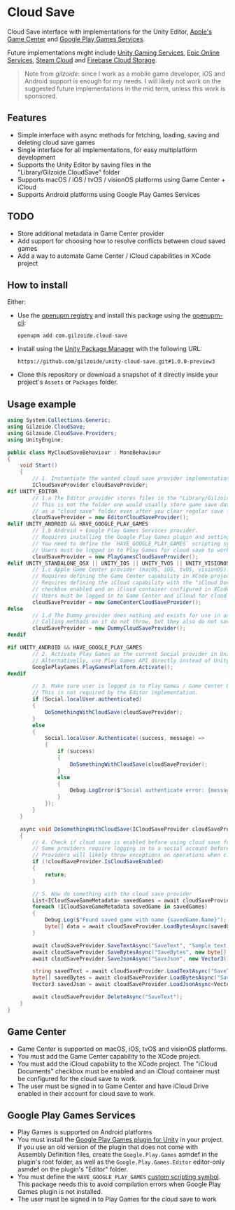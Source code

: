 # Cloud Save
Cloud Save interface with implementations for the Unity Editor, [Apple's Game Center](https://developer.apple.com/documentation/gamekit/saving-the-player-s-game-data-to-an-icloud-account) and [Google Play Games Services](https://developer.android.com/games/pgs/savedgames).

Future implementations might include [Unity Gaming Services](https://docs.unity.com/ugs/manual/cloud-save/manual), [Epic Online Services](https://dev.epicgames.com/docs/game-services/player-data-storage), [Steam Cloud](https://partner.steamgames.com/doc/features/cloud) and [Firebase Cloud Storage](https://firebase.google.com/docs/storage/unity/start).

> Note from *gilzoide*: since I work as a mobile game developer, iOS and Android support is enough for my needs.
> I will likely not work on the suggested future implementations in the mid term, unless this work is sponsored.


## Features
- Simple interface with async methods for fetching, loading, saving and deleting cloud save games
- Single interface for all implementations, for easy multiplatform development
- Supports the Unity Editor by saving files in the "Library/Gilzoide.CloudSave" folder
- Supports macOS / iOS / tvOS / visionOS platforms using Game Center + iCloud
- Supports Android platforms using Google Play Games Services


## TODO
- Store additional metadata in Game Center provider
- Add support for choosing how to resolve conflicts between cloud saved games
- Add a way to automate Game Center / iCloud capabilities in XCode project


## How to install
Either:
- Use the [openupm registry](https://openupm.com/) and install this package using the [openupm-cli](https://github.com/openupm/openupm-cli):
  ```
  openupm add com.gilzoide.cloud-save
  ```
- Install using the [Unity Package Manager](https://docs.unity3d.com/Manual/upm-ui-giturl.html) with the following URL:
  ```
  https://github.com/gilzoide/unity-cloud-save.git#1.0.0-preview3
  ```
- Clone this repository or download a snapshot of it directly inside your project's `Assets` or `Packages` folder.


## Usage example
```cs
using System.Collections.Generic;
using Gilzoide.CloudSave;
using Gilzoide.CloudSave.Providers;
using UnityEngine;

public class MyCloudSaveBehaviour : MonoBehaviour
{
    void Start()
    {
        // 1. Instantiate the wanted cloud save provider implementation.
        ICloudSaveProvider cloudSaveProvider;
#if UNITY_EDITOR
        // 1.a The Editor provider stores files in the "Library/Gilzoide.CloudSave" folder.
        // This is not the folder one would usually store game save data, so it functions
        // as a "cloud save" folder even after you clear regular save files or PlayerPrefs.
        cloudSaveProvider = new EditorCloudSaveProvider();
#elif UNITY_ANDROID && HAVE_GOOGLE_PLAY_GAMES
        // 1.b Android + Google Play Games Services provider.
        // Requires installing the Google Play Games plugin and setting it up first.
        // You need to define the `HAVE_GOOGLE_PLAY_GAMES` scripting symbol on Android.
        // Users must be logged in to Play Games for cloud save to work.
        cloudSaveProvider = new PlayGamesCloudSaveProvider();
#elif UNITY_STANDALONE_OSX || UNITY_IOS || UNITY_TVOS || UNITY_VISIONOS
        // 1.c Apple Game Center provider (macOS, iOS, tvOS, visionOS).
        // Requires defining the Game Center capability in XCode project.
        // Requires defining the iCloud capability with the "iCloud Documents"
        // checkbox enabled and an iCloud container configured in XCode.
        // Users must be logged in to Game Center and iCloud for cloud save to work.
        cloudSaveProvider = new GameCenterCloudSaveProvider();
#else
        // 1.d The Dummy provider does nothing and exists for use in unsupported platforms.
        // Calling methods on it do not throw, but they also do not save anything.
        cloudSaveProvider = new DummyCloudSaveProvider();
#endif

#if UNITY_ANDROID && HAVE_GOOGLE_PLAY_GAMES
        // 2. Activate Play Games as the current Social provider in Unity.
        // Alternativelly, use Play Games API directly instead of UnityEngine.Social
        GooglePlayGames.PlayGamesPlatform.Activate();
#endif

        // 3. Make sure user is logged in to Play Games / Game Center before using cloud save.
        // This is not required by the Editor implementation.
        if (Social.localUser.authenticated)
        {
            DoSomethingWithCloudSave(cloudSaveProvider);
        }
        else
        {
            Social.localUser.Authenticate((success, message) =>
            {
                if (success)
                {
                    DoSomethingWithCloudSave(cloudSaveProvider);
                }
                else
                {
                    Debug.LogError($"Social authenticate error: {message}");
                }
            });
        }
    }

    async void DoSomethingWithCloudSave(ICloudSaveProvider cloudSaveProvider)
    {
        // 4. Check if cloud save is enabled before using cloud save functionality.
        // Some providers require logging in to a social account before using cloud save.
        // Providers will likely throw exceptions on operations when cloud save is not enabled.
        if (!cloudSaveProvider.IsCloudSaveEnabled)
        {
            return;
        }

        // 5. Now do something with the cloud save provider
        List<ICloudSaveGameMetadata> savedGames = await cloudSaveProvider.FetchAllAsync();
        foreach (ICloudSaveGameMetadata savedGame in savedGames)
        {
            Debug.Log($"Found saved game with name {savedGame.Name}");
            byte[] data = await cloudSaveProvider.LoadBytesAsync(savedGame);
        }

        await cloudSaveProvider.SaveTextAsync("SaveText", "Sample text data");
        await cloudSaveProvider.SaveBytesAsync("SaveBytes", new byte[] { 1, 2, 3, 4 });
        await cloudSaveProvider.SaveJsonAsync("SaveJson", new Vector3(1, 2, 3));

        string savedText = await cloudSaveProvider.LoadTextAsync("SaveText");
        byte[] savedBytes = await cloudSaveProvider.LoadBytesAsync("SaveBytes");
        Vector3 savedJson = await cloudSaveProvider.LoadJsonAsync<Vector3>("SaveJson");

        await cloudSaveProvider.DeleteAsync("SaveText");
    }
}
```


## Game Center
- Game Center is supported on macOS, iOS, tvOS and visionOS platforms.
- You must add the Game Center capability to the XCode project.
- You must add the iCloud capability to the XCode project.
  The "iCloud Documents" checkbox must be enabled and an iCloud container must be configured for the cloud save to work.
- The user must be signed in to Game Center and have iCloud Drive enabled in their account for cloud save to work.


## Google Play Games Services
- Play Games is supported on Android platforms
- You must install the [Google Play Games plugin for Unity](https://github.com/playgameservices/play-games-plugin-for-unity) in your project.
  If you use an old version of the plugin that does not come with Assembly Definition files, create the `Google.Play.Games` asmdef in the plugin's root folder, as well as the `Google.Play.Games.Editor` editor-only asmdef on the plugin's "Editor" folder.
- You must define the `HAVE_GOOGLE_PLAY_GAMES` [custom scripting symbol](https://docs.unity3d.com/Manual/custom-scripting-symbols.html).
  This package needs this to avoid compilation errors when Google Play Games plugin is not installed.
- The user must be signed in to Play Games for the cloud save to work
